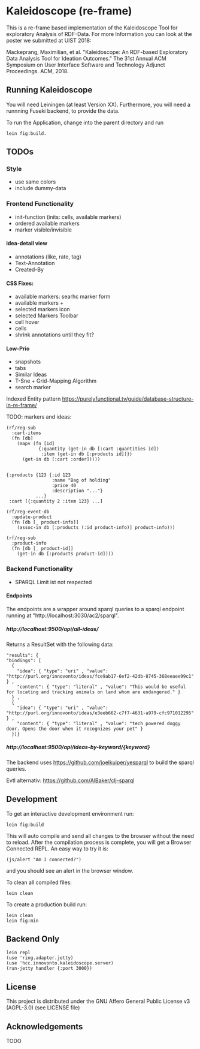 #  Kaleidoscope (re-frame)

This is a re-frame based implementation of the Kaleidoscope Tool for exploratory Analysis of RDF-Data. For more Information you can look at the poster we submitted at UIST 2018:

Mackeprang, Maximilian, et al. "Kaleidoscope: An RDF-based Exploratory Data Analysis Tool for Ideation Outcomes." The 31st Annual ACM Symposium on User Interface Software and Technology Adjunct Proceedings. ACM, 2018.


## Running Kaleidoscope

You will need Leiningen (at least Version XX).
Furthermore, you will need a runnning Fuseki backend, to provide the data.

To run the Application, change into the parent directory and run

    lein fig:build.
    


## TODOs
### Style
 * use same colors
 * include dummy-data

### Frontend Functionality
* init-function (inits: cells, available markers)
* ordered available markers
* marker visible/invisible

#### idea-detail view
* annotations (like, rate, tag)
* Text-Annotation
* Created-By


#### CSS Fixes:
* available markers: searhc marker form
* available markers +
* selected markers icon
* selected Markers Toolbar
* cell hover
* cells
* shrink annotations until they fit?


#### Low-Prio
* snapshots
* tabs
* Similar Ideas
* T-Sne + Grid-Mapping Algorithm
* search marker

Indexed Entity pattern
https://purelyfunctional.tv/guide/database-structure-in-re-frame/

TODO: markers and ideas:


    (rf/reg-sub
      :cart-items
      (fn [db]
        (mapv (fn [id]
                {:quantity (get-in db [:cart :quantities id])
                 :item (get-in db [:products id])})
          (get-in db [:cart :order]))))


    {:products {123 {:id 123
                     :name "Bag of holding"
                     :price 40
                     :description "..."}
               ...}
     :cart [{:quantity 2 :item 123} ...]
    
    (rf/reg-event-db
      :update-product
      (fn [db [_ product-info]]
        (assoc-in db [:products (:id product-info)] product-info)))
    
    (rf/reg-sub
      :product-info
      (fn [db [_ product-id]]
        (get-in db [:products product-id])))
    
   
    
### Backend Functionality
* SPARQL Limit ist not respected


#### Endpoints
The endpoints are a wrapper around sparql queries to a sparql endpoint running at
"http://localhost:3030/ac2/sparql".


##### http://localhost:9500/api/all-ideas/
Returns a ResultSet with the following data:

    "results": {
    "bindings": [
      {
        "idea": { "type": "uri" , "value": "http://purl.org/innovonto/ideas/fce9ab17-6ef2-42db-8745-368eeaee99c1" } ,
        "content": { "type": "literal" , "value": "This would be useful for locating and tracking animals on land whom are endangered." }
      } ,
      {
        "idea": { "type": "uri" , "value": "http://purl.org/innovonto/ideas/e3eeb662-c7f7-4631-a979-cfc971012295" } ,
        "content": { "type": "literal" , "value": "tech powered doggy door. Opens the door when it recognizes your pet" }
      }]}

##### http://localhost:9500/api/ideas-by-keyword/{keyword}

The backend uses https://github.com/joelkuiper/yesparql to build the sparql queries.

Evtl alternativ:
https://github.com/AlBaker/clj-sparql

## Development

To get an interactive development environment run:

    lein fig:build

This will auto compile and send all changes to the browser without the
need to reload. After the compilation process is complete, you will
get a Browser Connected REPL. An easy way to try it is:

    (js/alert "Am I connected?")

and you should see an alert in the browser window.

To clean all compiled files:

	lein clean

To create a production build run:

	lein clean
	lein fig:min

## Backend Only

    lein repl
    (use 'ring.adapter.jetty)
    (use 'hcc.innovonto.kaleidoscope.server)
    (run-jetty handler {:port 3000})

## License
This project is distributed under the GNU Affero General Public License v3 (AGPL-3.0) (see LICENSE file)

## Acknowledgements

TODO

